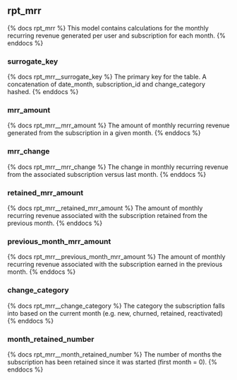 ## rpt_mrr
{% docs rpt_mrr %}
This model contains calculations for the monthly recurring revenue generated per user and subscription for each month.
{% enddocs %}


### surrogate_key
{% docs rpt_mrr__surrogate_key %}
The primary key for the table. A concatenation of date_month, subscription_id and change_category hashed.
{% enddocs %}


### mrr_amount
{% docs rpt_mrr__mrr_amount %}
The amount of monthly recurring revenue generated from the subscription in a given month.
{% enddocs %}

### mrr_change
{% docs rpt_mrr__mrr_change %}
The change in monthly recurring revenue from the associated subscription versus last month.
{% enddocs %}

### retained_mrr_amount
{% docs rpt_mrr__retained_mrr_amount %}
The amount of monthly recurring revenue associated with the subscription retained from the previous month.
{% enddocs %}

### previous_month_mrr_amount
{% docs rpt_mrr__previous_month_mrr_amount %}
The amount of monthly recurring revenue associated with the subscription earned in the previous month.
{% enddocs %}

### change_category
{% docs rpt_mrr__change_category %}
The category the subscription falls into based on the current month (e.g. new, churned, retained, reactivated)
{% enddocs %}

### month_retained_number
{% docs rpt_mrr__month_retained_number %}
The number of months the subscription has been retained since it was started (first month = 0).
{% enddocs %}
